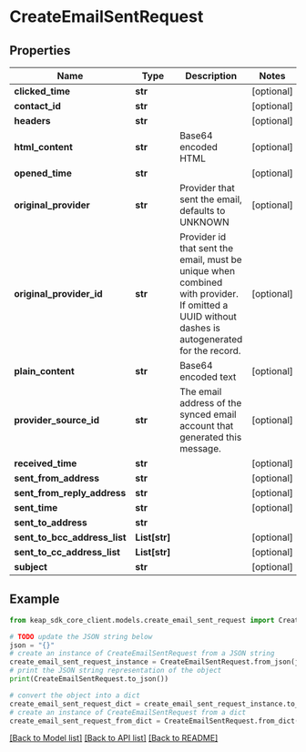 # CreateEmailSentRequest


## Properties

Name | Type | Description | Notes
------------ | ------------- | ------------- | -------------
**clicked_time** | **str** |  | [optional] 
**contact_id** | **str** |  | [optional] 
**headers** | **str** |  | [optional] 
**html_content** | **str** | Base64 encoded HTML | [optional] 
**opened_time** | **str** |  | [optional] 
**original_provider** | **str** | Provider that sent the email, defaults to UNKNOWN | [optional] 
**original_provider_id** | **str** | Provider id that sent the email, must be unique when combined with provider.  If omitted a UUID without dashes is autogenerated for the record. | [optional] 
**plain_content** | **str** | Base64 encoded text | [optional] 
**provider_source_id** | **str** | The email address of the synced email account that generated this message. | [optional] 
**received_time** | **str** |  | [optional] 
**sent_from_address** | **str** |  | [optional] 
**sent_from_reply_address** | **str** |  | [optional] 
**sent_time** | **str** |  | [optional] 
**sent_to_address** | **str** |  | 
**sent_to_bcc_address_list** | **List[str]** |  | [optional] 
**sent_to_cc_address_list** | **List[str]** |  | [optional] 
**subject** | **str** |  | [optional] 

## Example

```python
from keap_sdk_core_client.models.create_email_sent_request import CreateEmailSentRequest

# TODO update the JSON string below
json = "{}"
# create an instance of CreateEmailSentRequest from a JSON string
create_email_sent_request_instance = CreateEmailSentRequest.from_json(json)
# print the JSON string representation of the object
print(CreateEmailSentRequest.to_json())

# convert the object into a dict
create_email_sent_request_dict = create_email_sent_request_instance.to_dict()
# create an instance of CreateEmailSentRequest from a dict
create_email_sent_request_from_dict = CreateEmailSentRequest.from_dict(create_email_sent_request_dict)
```
[[Back to Model list]](../README.md#documentation-for-models) [[Back to API list]](../README.md#documentation-for-api-endpoints) [[Back to README]](../README.md)


